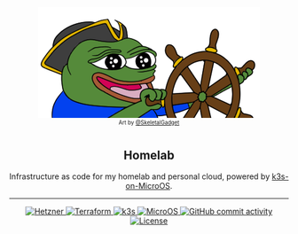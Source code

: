 <p align="center">
  <a href="#"><img src="docs/img/k8shappy.png"></a>
  <br>
  <sup><sup>
    Art by <a href="https://twitter.com/SkeletalGadget">@SkeletalGadget</a>
  </sup></sup>
  <h2 align="center">Homelab</h2>
  <p align="center">
    Infrastructure as code for my homelab and personal cloud, powered by <a href="https://github.com/MacroPower/terraform-kube-microos">k3s-on-MicroOS</a>.
  </p>
  <hr>
</p>

<p align="center">
  <a href="https://www.hetzner.com/">
    <img alt="Hetzner" src="https://shields.io/badge/Hetzner-%23f01742?style=flat&logo=hetzner&logoColor=white">
  </a>
  <a href="https://github.com/hashicorp/terraform">
    <img alt="Terraform" src="https://shields.io/badge/terraform-%235835CC.svg?style=flat&logo=terraform&logoColor=white">
  </a>
  <a href="https://github.com/k3s-io/k3s">
    <img alt="k3s" src="https://shields.io/badge/k3s-%23326ce5.svg?style=flat&logo=kubernetes&logoColor=white">
  </a>
  <a href="https://github.com/MacroPower/terraform-kube-microos">
    <img alt="MicroOS" src="https://shields.io/badge/MicroOS-%2364B345?style=flat&logo=openSUSE&logoColor=white">
  </a>
  <a href="#">
    <img alt="GitHub commit activity" src="https://img.shields.io/github/commit-activity/m/MacroPower/homelab">
  </a>
  <a href="./LICENSE">
    <img alt="License" src="https://img.shields.io/github/license/MacroPower/homelab">
  </a>
</p>
